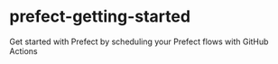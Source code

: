# prefect-getting-started
Get started with Prefect by scheduling your Prefect flows with GitHub Actions
